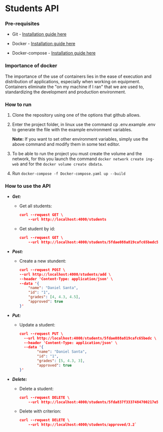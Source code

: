 
# Students API

  

### **Pre-requisites**

  

- Git - [Installation guide here](https://git-scm.com/book/en/v2/Getting-Started-Installing-Git)

- Docker - [Installation guide here](https://docs.docker.com/engine/install/)

- Docker-compose - [Installation guide here](https://docs.docker.com/compose/install/)

  

### **Importance of docker**

  

The importance of the use of containers lies in the ease of execution and distribution of applications, especially when working on equipment. Containers eliminate the "on my machine if I ran" that we are used to, standardizing the development and production environment.

  
### **How to run**

1. Clone the repository using one of the options that github allows.

2. Enter the project folder, in linux use the command cp .env.example .env to generate the file with the example environment variables. 

    **Note:** If you want to set other environment variables, simply use the above command and modify them in some text editor.

3. To be able to run the project you must create the volume and the network, for this you launch the command `docker network create ing-web` and for the `docker volume create dbdata`.

4. Run `docker-compose -f Docker-compose.yaml up --build`

### **How to use the API**
  
- ***Get:***

	- Get all students: 
		```json
        curl --request GET \
            --url http://localhost:4000/students
		```

	- Get student by id: 
		```json
		curl --request GET \ 
		    --url http://localhost:4000/students/5fdae088a819cafc65bedc5d
		```

  

- ***Post:*** 
	- Create a new stundent: 
		```json
		curl --request POST \
		--url http://localhost:4000/students/add \ 
		--header 'Content-Type: application/json' \
		--data '{
			"name": "Daniel Santa",
			"id": "1",
			"grades": [4, 4.3, 4.5],
			"approved": true
		}'
		```

- ***Put:***
	-  Update a student: 
		```json
		curl --request PUT \
		  --url http://localhost:4000/students/5fdae088a819cafc65bedc \
		  --header 'Content-Type: application/json' \
		  --data '{
				"name": "Daniel Santa",
				"id": "1",
				"grades": [5, 4.3, 3],
				"approved": true
		}'
		```

- ***Delete:***
	-  Delete a student:
		```json
        curl --request DELETE \
            --url http://localhost:4000/students/5fda837f3337484700217e5e
		```
	- Delete with criterion: 
		```json
		curl --request DELETE \
		    --url http://localhost:4000/students/approved/3.2`
		```